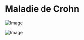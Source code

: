 # Maladie de Crohn

![Image](.//media/gastro/Scan_0407.jpg)

![Image](.//media/gastro/Scan_0407_verso.jpg)
